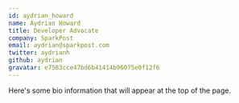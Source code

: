 ```yaml
---
id: aydrian_howard
name: Aydrian Howard
title: Developer Advocate
company: SparkPost
email: aydrian@sparkpost.com
twitter: aydrianh
github: aydrian
gravatar: e7583cce47bd6b41414b96075e0f12f6
---
```

Here's some bio information that will appear at the top of the page.
